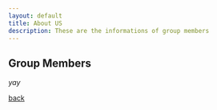 ```yaml
---
layout: default
title: About US
description: These are the informations of group members
---
```


## Group Members

_yay_

[back](./)
